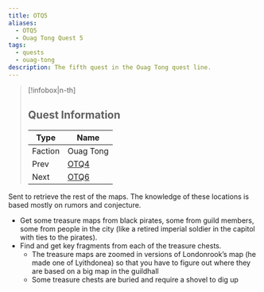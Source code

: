 ```yaml
---
title: OTQ5
aliases:
  - OTQ5
  - Ouag Tong Quest 5
tags:
  - quests
  - ouag-tong
description: The fifth quest in the Ouag Tong quest line.
---
```

> [!infobox|n-th]
> 
> ## Quest Information
> 
> | Type | Name |
> | --- | --- |
> | Faction | Ouag Tong |
> | Prev | [OTQ4](otq4.md) |
> | Next | [OTQ6](otq6.md) |

Sent to retrieve the rest of the maps. The knowledge of these locations is based mostly on rumors and conjecture.

* Get some treasure maps from black pirates, some from guild members, some from people in the city (like a retired imperial soldier in the capitol with ties to the pirates).
* Find and get key fragments from each of the treasure chests.
	- The treasure maps are zoomed in versions of Londonrook’s map (he made one of Lyithdonea) so that you have to figure out where they are based on a big map in the guildhall
	- Some treasure chests are buried and require a shovel to dig up